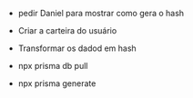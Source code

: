 - pedir Daniel para mostrar como gera o hash
- Criar a carteira do usuário
- Transformar os dadod em hash


- npx prisma db pull
- npx prisma generate